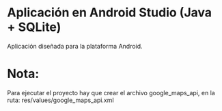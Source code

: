 # Aplicación en Android Studio (Java + SQLite)

Aplicación diseñada para la plataforma Android.

# Nota:
Para ejecutar el proyecto hay que crear el archivo google_maps_api, en la ruta:
res/values/google_maps_api.xml
